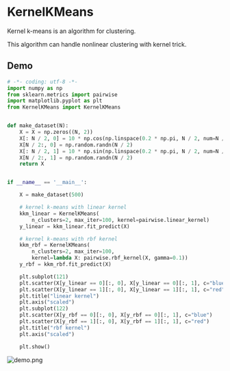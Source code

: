 # KernelKMeans
Kernel k-means is an algorithm for clustering.

This algorithm can handle nonlinear clustering with kernel trick.

## Demo

```python:example.py
# -*- coding: utf-8 -*-
import numpy as np
from sklearn.metrics import pairwise
import matplotlib.pyplot as plt
from KernelKMeans import KernelKMeans


def make_dataset(N):
    X = X = np.zeros((N, 2))
    X[: N / 2, 0] = 10 * np.cos(np.linspace(0.2 * np.pi, N / 2, num=N / 2))
    X[N / 2:, 0] = np.random.randn(N / 2)
    X[: N / 2, 1] = 10 * np.sin(np.linspace(0.2 * np.pi, N / 2, num=N / 2))
    X[N / 2:, 1] = np.random.randn(N / 2)
    return X


if __name__ == '__main__':

    X = make_dataset(500)

    # kernel k-means with linear kernel
    kkm_linear = KernelKMeans(
        n_clusters=2, max_iter=100, kernel=pairwise.linear_kernel)
    y_linear = kkm_linear.fit_predict(X)

    # kernel k-means with rbf kernel
    kkm_rbf = KernelKMeans(
        n_clusters=2, max_iter=100,
        kernel=lambda X: pairwise.rbf_kernel(X, gamma=0.1))
    y_rbf = kkm_rbf.fit_predict(X)

    plt.subplot(121)
    plt.scatter(X[y_linear == 0][:, 0], X[y_linear == 0][:, 1], c="blue")
    plt.scatter(X[y_linear == 1][:, 0], X[y_linear == 1][:, 1], c="red")
    plt.title("linear kernel")
    plt.axis("scaled")
    plt.subplot(122)
    plt.scatter(X[y_rbf == 0][:, 0], X[y_rbf == 0][:, 1], c="blue")
    plt.scatter(X[y_rbf == 1][:, 0], X[y_rbf == 1][:, 1], c="red")
    plt.title("rbf kernel")
    plt.axis("scaled")

    plt.show()

```

![demo.png](https://github.com/szdr/KernelKMeans/blob/master/images/demo.png)

